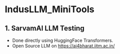 # IndusLLM_MiniTools

## 1. SarvamAI LLM Testing
- Done directly using HuggingFace Transformers.
- Open Source LLM on https://ai4bharat.iitm.ac.in/

